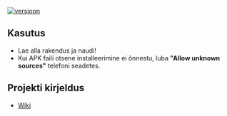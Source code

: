 [![versioon](https://img.shields.io/badge/versioon-v1.2.2-green)](https://github.com/35grain/matemaatik/releases)

## Kasutus
* Lae alla rakendus ja naudi! 
* Kui APK faili otsene installeerimine ei õnnestu, luba **"Allow unknown sources"** telefoni seadetes.

## Projekti kirjeldus
* [Wiki](https://github.com/35grain/matemaatik/wiki)
